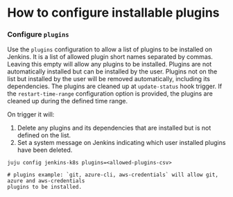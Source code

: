# How to configure installable plugins

### Configure `plugins`

Use the `plugins` configuration to allow a list of plugins to be installed on Jenkins. It is a list
of allowed plugin short names separated by commas. Leaving this empty will allow any
plugins to be installed. Plugins are not automatically installed but can be installed by the
user. Plugins not on the list but installed by the user will be removed automatically,
including its dependencies. The plugins are cleaned up at `update-status` hook trigger. If the
`restart-time-range` configuration option is provided, the plugins are cleaned up during the
defined time range.

On trigger it will:

1. Delete any plugins and its dependencies that are installed but is not defined on the list.
2. Set a system message on Jenkins indicating which user installed plugins have been deleted.

```
juju config jenkins-k8s plugins=<allowed-plugins-csv>

# plugins example: `git, azure-cli, aws-credentials` will allow git, azure and aws-credentials
plugins to be installed.
```
